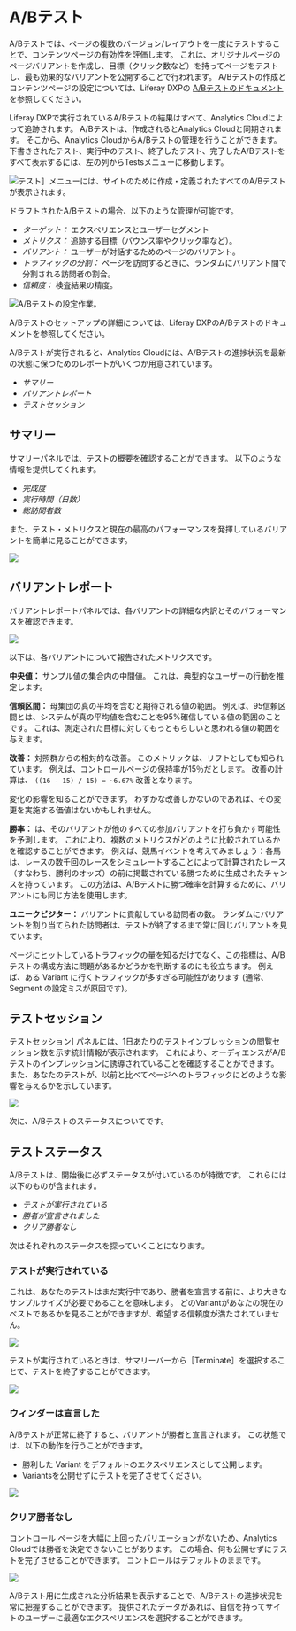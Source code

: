 # A/Bテスト

A/Bテストでは、ページの複数のバージョン/レイアウトを一度にテストすることで、コンテンツページの有効性を評価します。 これは、オリジナルページのページバリアントを作成し、目標（クリック数など）を持ってページをテストし、最も効果的なバリアントを公開することで行われます。 A/Bテストの作成とコンテンツページの設定については、Liferay DXPの [A/Bテストのドキュメント](https://help.liferay.com/hc/en-us/articles/360034856751-A-B-Testing)を参照してください。

Liferay DXPで実行されているA/Bテストの結果はすべて、Analytics Cloudによって追跡されます。 A/Bテストは、作成されるとAnalytics Cloudと同期されます。 そこから、Analytics CloudからA/Bテストの管理を行うことができます。 下書きされたテスト、実行中のテスト、終了したテスト、完了したA/Bテストをすべて表示するには、左の列からTestsメニューに移動します。

![テスト］メニューには、サイトのために作成・定義されたすべてのA/Bテストが表示されます。](a-b-testing/images/01.png)

ドラフトされたA/Bテストの場合、以下のような管理が可能です。

  - *ターゲット：* エクスペリエンスとユーザーセグメント
  - *メトリクス：* 追跡する目標（バウンス率やクリック率など）。
  - *バリアント：* ユーザーが対話するためのページのバリアント。
  - *トラフィックの分割：* ページを訪問するときに、ランダムにバリアント間で分割される訪問者の割合。
  - *信頼度：* 検査結果の精度。

![A/Bテストの設定作業。](a-b-testing/images/02.png)

A/Bテストのセットアップの詳細については、Liferay DXPのA/Bテストのドキュメントを参照してください。

A/Bテストが実行されると、Analytics Cloudには、A/Bテストの進捗状況を最新の状態に保つためのレポートがいくつか用意されています。

  - *サマリー*
  - *バリアントレポート*
  - *テストセッション*

## サマリー

サマリーパネルでは、テストの概要を確認することができます。 以下のような情報を提供してくれます。

  - *完成度*
  - *実行時間（日数）*
  - *総訪問者数*

また、テスト・メトリクスと現在の最高のパフォーマンスを発揮しているバリアントを簡単に見ることができます。

![](a-b-testing/images/03.png)

## バリアントレポート

バリアントレポートパネルでは、各バリアントの詳細な内訳とそのパフォーマンスを確認できます。

![](a-b-testing/images/04.png)

以下は、各バリアントについて報告されたメトリクスです。

**中央値：** サンプル値の集合内の中間値。 これは、典型的なユーザーの行動を推定します。

**信頼区間：** 母集団の真の平均を含むと期待される値の範囲。 例えば、95信頼区間とは、システムが真の平均値を含むことを95%確信している値の範囲のことです。 これは、測定された目標に対してもっともらしいと思われる値の範囲を与えます。

**改善：** 対照群からの相対的な改善。 このメトリックは、リフトとしても知られています。 例えば、コントロールページの保持率が15％だとします。 改善の計算は、 `((16 - 15) / 15) = ~6.67%` 改善となります。

変化の影響を知ることができます。 わずかな改善しかないのであれば、その変更を実施する価値はないかもしれません。

**勝率：** は、そのバリアントが他のすべての参加バリアントを打ち負かす可能性を予測します。 これにより、複数のメトリクスがどのように比較されているかを確認することができます。 例えば、競馬イベントを考えてみましょう：各馬は、レースの数千回のレースをシミュレートすることによって計算されたレース（すなわち、勝利のオッズ）の前に掲載されている勝つために生成されたチャンスを持っています。 この方法は、A/Bテストに勝つ確率を計算するために、バリアントにも同じ方法を使用します。

**ユニークビジター：** バリアントに貢献している訪問者の数。 ランダムにバリアントを割り当てられた訪問者は、テストが終了するまで常に同じバリアントを見ています。

ページにヒットしているトラフィックの量を知るだけでなく、この指標は、A/Bテストの構成方法に問題があるかどうかを判断するのにも役立ちます。 例えば、ある Variant に行くトラフィックが多すぎる可能性があります (通常、Segment の設定ミスが原因です)。

## テストセッション

テストセッション] パネルには、1日あたりのテストインプレッションの閲覧セッション数を示す統計情報が表示されます。 これにより、オーディエンスがA/Bテストのインプレッションに誘導されていることを確認することができます。 また、あなたのテストが、以前と比べてページへのトラフィックにどのような影響を与えるかを示しています。

![](a-b-testing/images/05.png)

次に、A/Bテストのステータスについてです。

## テストステータス

A/Bテストは、開始後に必ずステータスが付いているのが特徴です。 これらには以下のものが含まれます。

  - *テストが実行されている*
  - *勝者が宣言されました*
  - *クリア勝者なし*

次はそれぞれのステータスを探っていくことになります。

### テストが実行されている

これは、あなたのテストはまだ実行中であり、勝者を宣言する前に、より大きなサンプルサイズが必要であることを意味します。 どのVariantがあなたの現在のベストであるかを見ることができますが、希望する信頼度が満たされていません。

![](a-b-testing/images/06.png)

テストが実行されているときは、サマリーバーから［Terminate］を選択することで、テストを終了することができます。

![](a-b-testing/images/07.png)

### ウィンダーは宣言した

A/Bテストが正常に終了すると、バリアントが勝者と宣言されます。 この状態では、以下の動作を行うことができます。

  - 勝利した Variant をデフォルトのエクスペリエンスとして公開します。
  - Variantsを公開せずにテストを完了させてください。

![](a-b-testing/images/08.png)

### クリア勝者なし

コントロール ページを大幅に上回ったバリエーションがないため、Analytics Cloudでは勝者を決定できないことがあります。 この場合、何も公開せずにテストを完了させることができます。 コントロールはデフォルトのままです。

![](a-b-testing/images/09.png)

A/Bテスト用に生成された分析結果を表示することで、A/Bテストの進捗状況を常に把握することができます。 提供されたデータがあれば、自信を持ってサイトのユーザーに最適なエクスペリエンスを選択することができます。
